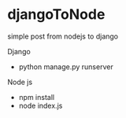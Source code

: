 # djangoToNode
simple post from nodejs to django

Django
- python manage.py runserver

Node js
- npm install
- node index.js
